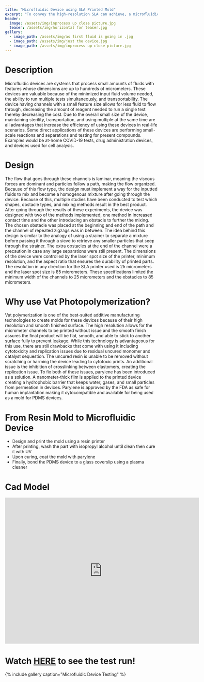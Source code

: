 ```yaml
---
title: "Microfluidic Device using SLA Printed Mold"
excerpt: "To convey the high-resolution SLA can achieve, a microfluidic device mold was designed, printed, and tested."
header:
  image: /assets/img/inprocess up close picture.jpg
  teaser: /assets/img/horizontal for teaser.jpg
gallery:
  - image_path: /assets/img/as first fluid is going in .jpg
  - image_path: /assets/img/just the device.jpg
  - image_path: /assets/img/inprocess up close picture.jpg
---
```



# Description
   Microfluidic devices are systems that process small amounts of fluids with features whose dimensions are up to hundreds of micrometers. These devices are valuable because of the minimized input fluid volume needed, the ability to run multiple tests simultaneously, and transportability. The device having channels with a small feature size allows for less fluid to flow through, decreasing the amount of reagent needed to run a single test thereby decreasing the cost. Due to the overall small size of the device, maintaining sterility, transportation, and using multiple at the same time are all advantages that increase the efficiency of using these devices in real-life scenarios. Some direct applications of these devices are performing small-scale reactions and separations and testing for present compounds. Examples would be at-home COVID-19 tests, drug administration devices, and devices used for cell analysis. 

# Design 
   The flow that goes through these channels is laminar, meaning the viscous forces are dominant and particles follow a path, making the flow organized. Because of this flow type, the design must implement a way for the inputted fluids to mix and become a homogenous mixture after going through the device. Because of this, multiple studies have been conducted to test which shapes, obstacle types, and mixing methods result in the best product. After going through the results of these experiments, the device was designed with two of the methods implemented, one method in increased contact time and the other introducing an obstacle to further the mixing. The chosen obstacle was placed at the beginning and end of the path and the channel of repeated zigzags was in between. The idea behind this design is similar to the analogy of using a strainer to separate a mixture before passing it through a sieve to retrieve any smaller particles that seep through the strainer. The extra obstacles at the end of the channel were a precaution in case any large separations were still present. The dimensions of the device were controlled by the laser spot size of the printer, minimum resolution, and the aspect ratio that ensures the durability of printed parts. The resolution in any direction for the SLA printer used is 25 micrometers and the laser spot size is 85 micrometers. These specifications limited the minimum width of the channels to 25 micrometers and the obstacles to 85 micrometers. 

# Why use Vat Photopolymerization?
  Vat polymerization is one of the best-suited additive manufacturing technologies to create molds for these devices because of their high resolution and smooth finished surface. The high resolution allows for the micrometer channels to be printed without issue and the smooth finish assures the final product will be flat, smooth, and able to stick to another surface fully to prevent leakage. While this technology is advantageous for this use, there are still drawbacks that come with using it including cytotoxicity and replication issues due to residual uncured monomer and catalyst sequestion. The uncured resin is unable to be removed without scratching or harming the device leading to cytotoxic prints. An additional issue is the inhibition of crosslinking between elastomers, creating the replication issue. To fix both of these issues, parylene has been introduced as a solution. A nanometer-thick film is applied to the printed device creating a hydrophobic barrier that keeps water, gases, and small particles from permeation in devices. Parylene is approved by the FDA as safe for human implantation making it cytocompatible and available for being used as a mold for PDMS devices. 

# From Resin Mold to Microfluidic Device
  * Design and print the mold using a resin printer
  * After printing, wash the part with isopropyl alcohol until clean then cure it with UV
  * Upon curing, coat the mold with parylene 
  * Finally, bond the PDMS device to a glass coverslip using a plasma cleaner

# Cad Model
<iframe src="https://vanderbilt643.autodesk360.com/shares/public/SH512d4QTec90decfa6ee9a7c778024dcbd7?mode=embed" width="640" height="480" allowfullscreen="true" webkitallowfullscreen="true" mozallowfullscreen="true"  frameborder="0"></iframe>

# Watch [HERE](https://youtu.be/P7nD8Pwwd_w) to see the test run!

{% include gallery caption="Microfluidic Device Testing" %}
